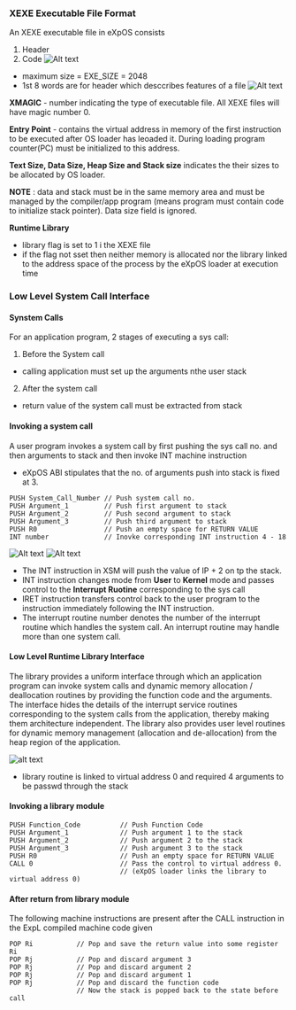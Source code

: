 ### XEXE Executable File Format
An XEXE executable file in eXpOS consists
1. Header
2. Code
![Alt text](http://exposnitc.github.io/img/exe_file.jpeg)

- maximum size = EXE_SIZE = 2048
- 1st 8 words are for header which desccribes features of a file
![Alt text](http://exposnitc.github.io/img/header.png)

**XMAGIC** - number indicating the type of executable file. All XEXE files will have magic number 0.

**Entry Point** - contains the virtual address in memory of the first instruction to be executed after OS loader has leoaded it. During loading program counter(PC) must be initialized to this address.

**Text Size, Data Size, Heap Size and Stack size** indicates the their sizes to be allocated by OS loader.

**NOTE** : data and stack must be in the same memory area and must be managed by the compiler/app program (means program must contain code to initialize stack pointer). Data size field is ignored.

**Runtime Library**
- library flag is set to 1 i the XEXE file
- if the flag not sset then neither memory is allocated nor the library linked to the address space of the process by the eXpOS loader at execution time

### Low Level System Call Interface
#### Synstem Calls
For an application program, 2 stages of executing  a sys call:
1. Before the System call
- calling application must set up the arguments nthe user stack
2. After the system call
- return value of the system call must be extracted from stack

#### Invoking a system call
A user program invokes a system call by first pushing the sys call no. and then arguments to stack and then invoke INT machine instruction
- eXpOS ABI stipulates that the no. of arguments push into stack is fixed at 3.
```
PUSH System_Call_Number // Push system call no.
PUSH Argument_1         // Push first argument to stack
PUSH Argument_2         // Push second argument to stack
PUSH Argument_3         // Push third argument to stack
PUSH R0                 // Push an empty space for RETURN VALUE
INT number              // Inovke corresponding INT instruction 4 - 18
```

![Alt text](http://exposnitc.github.io/img/system_call_stack1.png)
![Alt text](http://exposnitc.github.io/img/system_call_stack2.png)

- The INT instruction in XSM will push the value of IP + 2 on tp the stack.
- INT instruction changes mode from **User** to **Kernel** mode and passes control to the **Interrupt Ruotine** corresponding to the sys call
- IRET instruction transfers control back to the user program to the instruction immediately following the INT instruction.
- The interrupt routine number denotes the number of the interrupt routine which handles the system call. An interrupt routine may handle more than one system call.

#### Low Level Runtime Library Interface
The library provides a uniform interface through which an application program can invoke system calls and dynamic memory allocation / deallocation routines by providing the function code and the arguments. The interface hides the details of the interrupt service routines corresponding to the system calls from the application, thereby making them architecture independent. The library also provides user level routines for dynamic memory management (allocation and de-allocation) from the heap region of the application.

![alt text](http://exposnitc.github.io/img/memory_management.png)
- library routine is linked to virtual address 0 and required 4 arguments to be passwd through the stack

#### Invoking a library module
```
PUSH Function_Code          // Push Function Code
PUSH Argument_1             // Push argument 1 to the stack
PUSH Argument_2             // Push argument 2 to the stack
PUSH Argument_3             // Push argument 3 to the stack
PUSH R0                     // Push an empty space for RETURN VALUE
CALL 0                  	// Pass the control to virtual address 0.
    		                // (eXpOS loader links the library to virtual address 0)
```
#### After return from library module
The following machine instructions are present after the CALL instruction in the ExpL compiled machine code given
```
POP Ri           // Pop and save the return value into some register Ri
POP Rj           // Pop and discard argument 3
POP Rj           // Pop and discard argument 2
POP Rj           // Pop and discard argument 1
POP Rj           // Pop and discard the function code
                 // Now the stack is popped back to the state before call
```